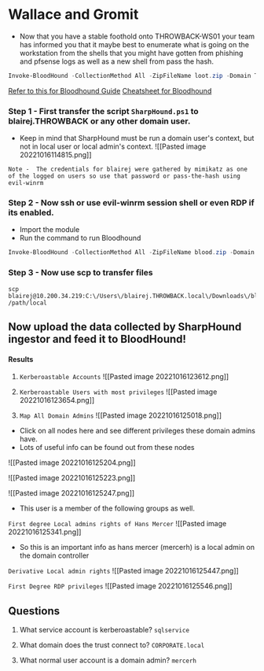 # Wallace and Gromit
- Now that you have a stable foothold onto THROWBACK-WS01 your team has informed you that it maybe best to enumerate what is going on the workstation from the shells that you might have gotten from phishing and pfsense logs as well as a new shell from pass the hash.

```powershell
Invoke-BloodHound -CollectionMethod All -ZipFileName loot.zip -Domain Throwback.local
```

[Refer to this for Bloodhound Guide](obsidian://open?vault=THM%20Networks&file=Knowledge%20Base%2FTools%2F2.%20Bloodhound)
[Cheatsheet for Bloodhound](obsidian://open?vault=THM%20Networks&file=Knowledge%20Base%2FTools%2FBloodhound%20Cheatsheet.pdf)

### Step 1 - First transfer the script `SharpHound.ps1` to blairej.THROWBACK or any other domain user.
- Keep in mind that SharpHound must be run a domain user's context, but not in local user or local admin's context.
![[Pasted image 20221016114815.png]]

`Note -  The credentials for blairej were gathered by mimikatz as one of the logged on users so use that password or pass-the-hash using evil-winrm`


### Step 2 - Now ssh or use evil-winrm session shell or even RDP if its enabled.
- Import the module 
- Run the command to run Bloodhound
```powershell
Invoke-BloodHound -CollectionMethod All -ZipFileName blood.zip -Domain THROWBACK.local
```


### Step 3 -  Now use scp to transfer files
```shell
scp blairej@10.200.34.219:C:\/Users\/blairej.THROWBACK.local\/Downloads\/blood.zip /path/local
```



## Now upload the data collected by SharpHound ingestor and feed it to BloodHound!


#### Results
1. `Kerberoastable Accounts`
![[Pasted image 20221016123612.png]]

2. `Kerberoastable Users with most privileges`
![[Pasted image 20221016123654.png]]

3. `Map All Domain Admins`
![[Pasted image 20221016125018.png]]
- Click on all nodes here and see different privileges these domain admins have.
- Lots of useful info can be found out from these nodes

![[Pasted image 20221016125204.png]]

![[Pasted image 20221016125223.png]]

![[Pasted image 20221016125247.png]]
- This user is a member of the following groups as well.

`First degree Local admins rights of Hans Mercer`
![[Pasted image 20221016125341.png]]
- So this is an important info as hans mercer (mercerh) is a local admin on the domain controller


`Derivative Local admin rights`
![[Pasted image 20221016125447.png]]

`First Degree RDP privileges`
![[Pasted image 20221016125546.png]]


## Questions
1. What service account is kerberoastable? 
`sqlservice`

2. What domain does the trust connect to?
`CORPORATE.local`

3. What normal user account is a domain admin?
`mercerh`

